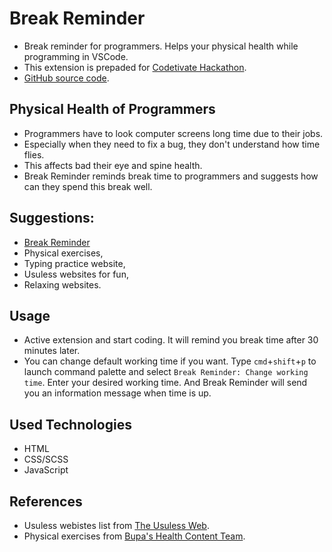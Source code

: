 # Break Reminder

* Break reminder for programmers. Helps your physical health while programming in VSCode.
* This extension is prepaded for [Codetivate Hackathon](https://codetivate.devpost.com/).
* [GitHub source code](https://github.com/orhanemree/break-reminder-extension).

## Physical Health of Programmers
* Programmers have to look computer screens long time due to their jobs.
* Especially when they need to fix a bug, they don't understand how time flies.
* This affects bad their eye and spine health.
* Break Reminder reminds break time to programmers and suggests how can they spend this break well.

## Suggestions:
* [Break Reminder](https://github.com/orhanemree/break-reminder-extension)
* Physical exercises,
* Typing practice website,
* Usuless websites for fun,
* Relaxing websites.

## Usage
* Active extension and start coding. It will remind you break time after 30 minutes later.
* You can change default working time if you want.
Type ```cmd```+```shift```+```p``` to launch command palette and select ```Break Reminder: Change working time```. Enter your desired working time. And Break Reminder will send you an information message when time is up.

## Used Technologies
* HTML
* CSS/SCSS
* JavaScript

## References
* Usuless webistes list from [The Usuless Web](https://github.com/soops/the-useless-web).
* Physical exercises from [Bupa's Health Content Team](https://www.bupa.co.uk/newsroom/ourviews/desk-stretches).